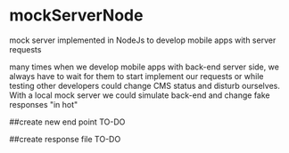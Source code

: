 # mockServerNode
mock server implemented in NodeJs to develop mobile apps with server requests

many times when we develop mobile apps with back-end server side, we always have to wait for them to start implement our requests or while testing other developers could change CMS status and disturb ourselves. With a local mock server we could simulate back-end and change fake responses "in hot"

##create new end point
TO-DO

##create response file 
TO-DO
